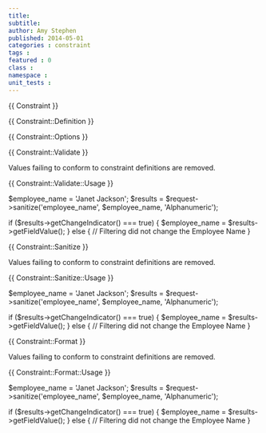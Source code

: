 ```yaml
---
title:
subtitle:
author: Amy Stephen
published: 2014-05-01
categories : constraint
tags :
featured : 0
class :
namespace :
unit_tests :
---
```


{{ Constraint }}


{{ Constraint::Definition }}


{{ Constraint::Options }}


{{ Constraint::Validate }}

Values failing to conform to constraint definitions are removed.

{{ Constraint::Validate::Usage }}

$employee_name = 'Janet Jackson';
$results       = $request->sanitize('employee_name', $employee_name, 'Alphanumeric');

if ($results->getChangeIndicator() === true) {
    $employee_name = $results->getFieldValue();
} else {
    // Filtering did not change the Employee Name
}


{{ Constraint::Sanitize }}

Values failing to conform to constraint definitions are removed.

{{ Constraint::Sanitize::Usage }}

$employee_name = 'Janet Jackson';
$results       = $request->sanitize('employee_name', $employee_name, 'Alphanumeric');

if ($results->getChangeIndicator() === true) {
    $employee_name = $results->getFieldValue();
} else {
    // Filtering did not change the Employee Name
}


{{ Constraint::Format }}

Values failing to conform to constraint definitions are removed.

{{ Constraint::Format::Usage }}

$employee_name = 'Janet Jackson';
$results       = $request->sanitize('employee_name', $employee_name, 'Alphanumeric');

if ($results->getChangeIndicator() === true) {
    $employee_name = $results->getFieldValue();
} else {
    // Filtering did not change the Employee Name
}
